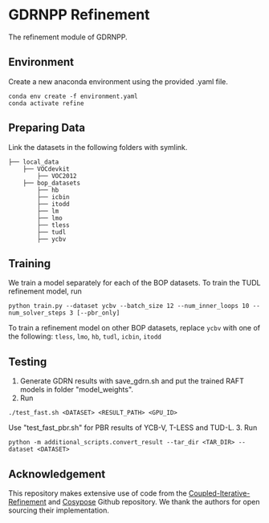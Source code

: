 # GDRNPP Refinement
The refinement module of GDRNPP.

## Environment
Create a new anaconda environment using the provided .yaml file.
```
conda env create -f environment.yaml
conda activate refine
```

## Preparing Data
Link the datasets in the following folders with symlink.
```Shell
├── local_data
    ├── VOCdevkit
        ├── VOC2012
    ├── bop_datasets
        ├── hb
        ├── icbin
        ├── itodd
        ├── lm
        ├── lmo
        ├── tless
        ├── tudl
        ├── ycbv
```

## Training
We train a model separately for each of the BOP datasets. To train the TUDL refinement model, run
```
python train.py --dataset ycbv --batch_size 12 --num_inner_loops 10 --num_solver_steps 3 [--pbr_only]
```
To train a refinement model on other BOP datasets, replace `ycbv` with one of the following: `tless`, `lmo`, `hb`, `tudl`, `icbin`, `itodd`


## Testing
1. Generate GDRN results with save_gdrn.sh and put the trained RAFT models in folder "model_weights".
2. Run
```
./test_fast.sh <DATASET> <RESULT_PATH> <GPU_ID>
```
Use "test_fast_pbr.sh" for PBR results of YCB-V, T-LESS and TUD-L.
3. Run
```
python -m additional_scripts.convert_result --tar_dir <TAR_DIR> --dataset <DATASET>
```

## Acknowledgement

This repository makes extensive use of code from the [Coupled-Iterative-Refinement](https://github.com/princeton-vl/Coupled-Iterative-Refinement) and [Cosypose](https://github.com/ylabbe/cosypose) Github repository. We thank the authors for open sourcing their implementation.
